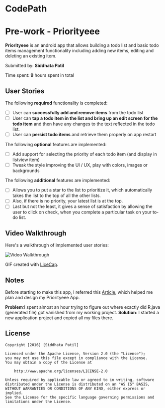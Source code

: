 # CodePath

# Pre-work - Priorityeee

**Priorityeee** is an android app that allows building a todo list and basic todo items management functionality including adding new items, editing and deleting an existing item.

Submitted by: **Siddhata Patil**

Time spent: **9** hours spent in total

## User Stories

The following **required** functionality is completed:

* [ ] User can **successfully add and remove items** from the todo list
* [ ] User can **tap a todo item in the list and bring up an edit screen for the todo item** and then have any changes to the text reflected in the todo list.
* [ ] User can **persist todo items** and retrieve them properly on app restart

The following **optional** features are implemented:

* [ ] Add support for selecting the priority of each todo item (and display in listview item)
* [ ] Tweak the style improving the UI / UX, play with colors, images or backgrounds

The following **additional** features are implemented:

* [ ] Allows you to put a star to the list to prioritize it, which automatically takes the list to the top of all the other lists.
* [ ] Also, if there is no priority, your latest list is at the top. 
* [ ] Last but not the least, it gives a sense of satisfaction by allowing the user to click on check, when you complete a particular task on your to-do list. 

## Video Walkthrough 

Here's a walkthrough of implemented user stories:

<img src='http://i.imgur.com/link/to/your/gif/file.gif' title='Video Walkthrough' width='' alt='Video Walkthrough' />

GIF created with [LiceCap](http://www.cockos.com/licecap/).

## Notes

Before starting to make this app, I referred this [Article](http://www.wired.com/2016/03/best-to-do-list-app/), which helped me plan and design my Priorityeee App.


**Problem**:I spent almost an hour trying to figure out where exactly did R.java (generated file) got vanished from my working project.
**Solution**: I started a new application project and copied all my files there.

## License

    Copyright [2016] [Siddhata Patil]

    Licensed under the Apache License, Version 2.0 (the "License");
    you may not use this file except in compliance with the License.
    You may obtain a copy of the License at

        http://www.apache.org/licenses/LICENSE-2.0

    Unless required by applicable law or agreed to in writing, software
    distributed under the License is distributed on an "AS IS" BASIS,
    WITHOUT WARRANTIES OR CONDITIONS OF ANY KIND, either express or implied.
    See the License for the specific language governing permissions and
    limitations under the License.


